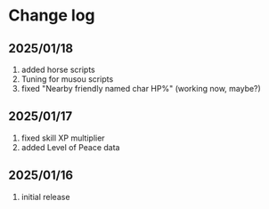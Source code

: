 # Change log

## 2025/01/18
1. added horse scripts
1. Tuning for musou scripts
1. fixed "Nearby friendly named char HP%" (working now, maybe?)

## 2025/01/17
1. fixed skill XP multiplier
1. added Level of Peace data

## 2025/01/16
1. initial release